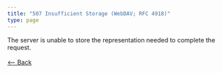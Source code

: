 ```yaml
---
title: "507 Insufficient Storage (WebDAV; RFC 4918)"
type: page
---
```

The server is unable to store the representation needed to complete the request.<br /><br />[<-- Back](../../http_codes.md)